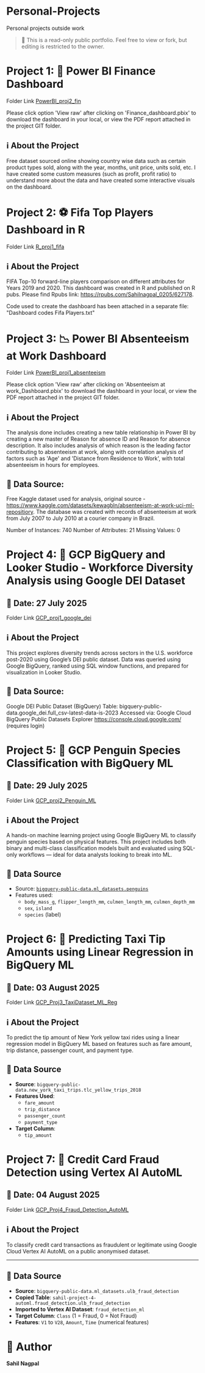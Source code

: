 # Personal-Projects
Personal projects outside work

> 📘 This is a read-only public portfolio. Feel free to view or fork, but editing is restricted to the owner.

# Project 1: 🏦 Power BI Finance Dashboard
Folder Link [PowerBI_proj2_fin](./PowerBI_proj2_fin/)

Please click option 'View raw' after clicking on 'Finance_dashboard.pbix' to download the dashboard in your local, or view the PDF report attached in the project GIT folder.

## ℹ️ About the Project
Free dataset sourced online showing country wise data such as certain product types sold, along with the year, months, unit price, units sold, etc.
I have created some custom measures (such as profit, profit ratio) to understand more about the data and have created some interactive visuals on the dashboard.

# Project 2: ⚽️ Fifa Top Players Dashboard in R
Folder Link [R_proj1_fifa](./R_proj1_fifa/)

## ℹ️ About the Project
FIFA Top-10 forward-line players comparison on different attributes for Years 2019 and 2020. This dashboard was created in R and published on R pubs.
Please find Rpubs link: https://rpubs.com/Sahilnagpal_0205/627178.

Code used to create the dashboard has been attached in a separate file: "Dashboard codes Fifa Players.txt"

# Project 3: 📉 Power BI Absenteeism at Work Dashboard
Folder Link [PowerBI_proj1_absenteeism](./PowerBI_proj1_absenteeism/) 

Please click option 'View raw' after clicking on 'Absenteeism at work_Dashboard.pbix' to download the dashboard in your local, or view the PDF report attached in the project GIT folder.

## ℹ️ About the Project
The analysis done includes creating a new table relationship in Power BI by creating a new master of Reason for absence ID and Reason for absence description. It also includes analysis of which reason is the leading factor contributing to absenteeism at work, along with correlation analysis of factors such as 'Age' and 'Distance from Residence to Work', with total absenteeism in hours for employees.

## 📁 Data Source:
Free Kaggle dataset used for analysis, original source - https://www.kaggle.com/datasets/kewagbln/absenteeism-at-work-uci-ml-repositiory.
The database was created with records of absenteeism at work from July 2007 to July 2010 at a courier company in Brazil.

Number of Instances: 740
Number of Attributes: 21
Missing Values: 0

# Project 4: 👥 GCP BigQuery and Looker Studio - Workforce Diversity Analysis using Google DEI Dataset

## 📅 Date: 27 July 2025
Folder Link [GCP_proj1_google_dei](./GCP_proj1_google_dei/)

## ℹ️ About the Project
This project explores diversity trends across sectors in the U.S. workforce post-2020 using Google’s DEI public dataset. 
Data was queried using Google BigQuery, ranked using SQL window functions, and prepared for visualization in Looker Studio.

## 📁 Data Source:

Google DEI Public Dataset (BigQuery)
Table: bigquery-public-data.google_dei.full_csv-latest-data-is-2023
Accessed via: Google Cloud BigQuery Public Datasets Explorer
https://console.cloud.google.com/ (requires login)


# Project 5: 🐧 GCP Penguin Species Classification with BigQuery ML

## 📅 Date: 29 July 2025
Folder Link [GCP_proj2_Penguin_ML](./GCP_proj2_Penguin_ML/)

## ℹ️ About the Project
A hands-on machine learning project using Google BigQuery ML to classify penguin species based on physical features. This project includes both binary and multi-class classification models built and evaluated using SQL-only workflows — ideal for data analysts looking to break into ML.

## 📁 Data Source
- Source: [`bigquery-public-data.ml_datasets.penguins`](https://console.cloud.google.com/marketplace/product/bigquery-public-data/ml-datasets)
- Features used:
  - `body_mass_g`, `flipper_length_mm`, `culmen_length_mm`, `culmen_depth_mm`
  - `sex`, `island`
  - `species` (label)
    

# Project 6: 🚕 Predicting Taxi Tip Amounts using Linear Regression in BigQuery ML

## 📅 Date: 03 August 2025
Folder Link [GCP_Proj3_TaxiDataset_ML_Reg](./GCP_Proj3_TaxiDataset_ML_Reg/)

## ℹ️ About the Project
To predict the tip amount of New York yellow taxi rides using a linear regression model in BigQuery ML based on features such as fare amount, trip distance, passenger count, and payment type.

## 📁 Data Source
- **Source**: `bigquery-public-data.new_york_taxi_trips.tlc_yellow_trips_2018`
- **Features Used**:
  - `fare_amount`
  - `trip_distance`
  - `passenger_count`
  - `payment_type`
- **Target Column**:
  - `tip_amount`
    
 
# Project 7: 🧠 Credit Card Fraud Detection using Vertex AI AutoML

## 📅 Date: 04 August 2025
Folder Link [GCP_Proj4_Fraud_Detection_AutoML](./GCP_Proj4_Fraud_Detection_AutoML/)


## ℹ️ About the Project
To classify credit card transactions as fraudulent or legitimate using Google Cloud Vertex AI AutoML on a public anonymised dataset.

---

## 📁 Data Source
- **Source**: `bigquery-public-data.ml_datasets.ulb_fraud_detection`
- **Copied Table**: `sahil-project-4-automl.fraud_detection.ulb_fraud_detection`
- **Imported to Vertex AI Dataset**: `fraud_detection_ml`
- **Target Column**: `Class` (1 = Fraud, 0 = Not Fraud)
- **Features**: `V1` to `V28`, `Amount`, `Time` (numerical features)



    
# 👤 Author

**Sahil Nagpal**  

